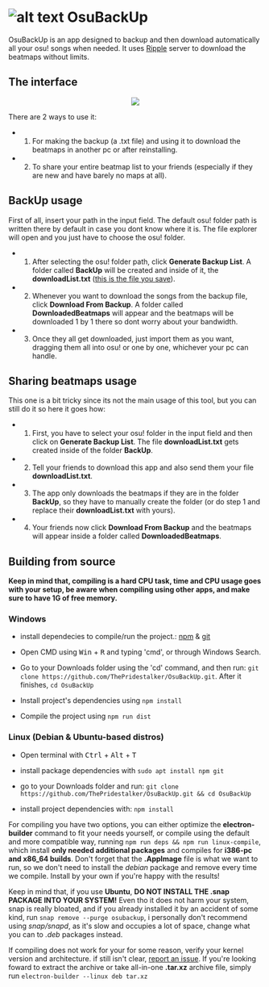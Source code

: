 # ![alt text](https://i.nuuls.com/qOE_2.png) OsuBackUp
OsuBackUp is an app designed to backup and then download automatically all your osu! songs when needed. It uses [Ripple](https://ripple.moe/) server to download the beatmaps without limits.

## The interface

<p align="center"> 
<img src="https://i.nuuls.com/q90TO.png">
</p>

There are 2 ways to use it:
- 1. For making the backup (a .txt file) and using it to download the beatmaps in another pc or after reinstalling.
- 2. To share your entire beatmap list to your friends (especially if they are new and have barely no maps at all).

## BackUp usage
First of all, insert your path in the input field.
The default osu! folder path is written there by default in case you dont know where it is.
The file explorer will open and you just have to choose the osu! folder.

- 1. After selecting the osu! folder path, click **Generate Backup List**. A folder called **BackUp** will be created and inside of it, the **downloadList.txt** (<u>this is the file you save</u>).
- 2. Whenever you want to download the songs from the backup file, click **Download From Backup**. A folder called **DownloadedBeatmaps** will appear and the beatmaps will be downloaded 1 by 1 there so dont worry about your bandwidth.
- 3. Once they all get downloaded, just import them as you want, dragging them all into osu! or one by one, whichever your pc can handle.

## Sharing beatmaps usage
This one is a bit tricky since its not the main usage of this tool, but you can still do it so here it goes how:

- 1. First, you have to select your osu! folder in the input field and then click on **Generate Backup List**. The file **downloadList.txt** gets created inside of the folder **BackUp**.
- 2. Tell your friends to download this app and also send them your file **downloadList.txt**.
- 3. The app only downloads the beatmaps if they are in the folder **BackUp**, so they have to manually create the folder (or do step 1 and replace their **downloadList.txt** with yours).
- 4. Your friends now click **Download From Backup** and the beatmaps will appear inside a folder called **DownloadedBeatmaps**.

## Building from source
**Keep in mind that, compiling is a hard CPU task, time and CPU usage goes with your setup, be aware when compiling using other apps, and make sure to have 1G of free memory.**
### Windows
- install dependecies to compile/run the project.: [npm](https://docs.npmjs.com/downloading-and-installing-node-js-and-npm) & [git](https://git-scm.com/download/win)

- Open CMD using <kbd>Win</kbd> + <kbd>R</kbd> and typing 'cmd', or through Windows Search.

- Go to your Downloads folder using the 'cd' command, and then run: `git clone https://github.com/ThePridestalker/OsuBackUp.git`. After it finishes, `cd OsuBackUp`

- Install project's dependencies using `npm install`

- Compile the project using `npm run dist`

### Linux (Debian & Ubuntu-based distros)
- Open terminal with <kbd>Ctrl</kbd> + <kbd>Alt</kbd> + <kbd>T</kbd>

- install package dependencies with `sudo apt install npm git`

- go to your Downloads folder and run: `git clone https://github.com/ThePridestalker/OsuBackUp.git && cd OsuBackUp`

- install project dependencies with: `npm install`

For compiling you have two options, you can either optimize the **electron-builder** command to fit your needs yourself, or compile using the default and more compatible way, running `npm run deps && npm run linux-compile`, which install **only needed additional packages** and compiles for **i386-pc and x86_64 builds**. Don't forget that the **.AppImage** file is what we want to run, so we don't need to install the *debian* package and remove every time we compile. Install by your own if you're happy with the results!

Keep in mind that, if you use **Ubuntu**, **DO NOT INSTALL THE .snap PACKAGE INTO YOUR SYSTEM!** Even tho it does not harm your system, snap is really bloated, and if you already installed it by an accident of some kind, run `snap remove --purge osubackup`, i personally don't recommend using *snap/snapd*, as it's slow and occupies a lot of space, change what you can to *.deb* packages instead. 

If compiling does not work for your for some reason, verify your kernel version and architecture. if still isn't clear, [report an issue](https://github.com/ThePridestalker/OsuBackUp/issues). If you're looking foward to extract the archive or take all-in-one **.tar.xz** archive file, simply run `electron-builder --linux deb tar.xz`